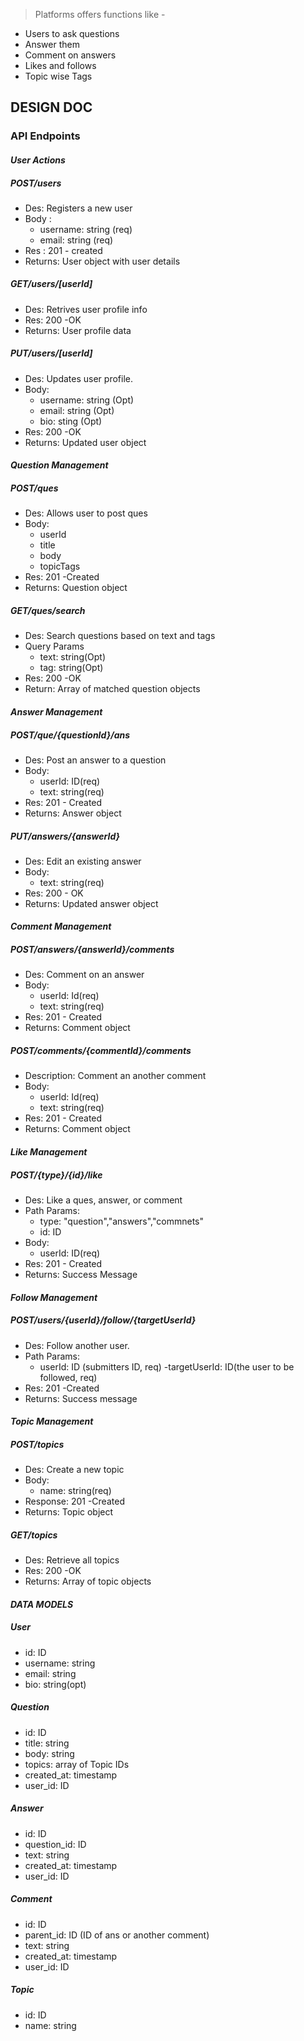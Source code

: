 > Platforms offers functions like -

- Users to ask questions
- Answer them
- Comment on answers
- Likes and follows
- Topic wise Tags

## DESIGN DOC

### API Endpoints

#### *User Actions*

##### POST/users

- Des: Registers a new user
- Body :
  - username: string (req)
  - email: string (req)
- Res : 201 - created
- Returns: User object with user details

##### GET/users/[userId]

- Des: Retrives user profile info
- Res: 200 -OK
- Returns: User profile data

##### PUT/users/[userId]

- Des: Updates user profile.
- Body:
  - username: string (Opt)
  - email: string (Opt)
  - bio: sting (Opt)
- Res: 200 -OK
- Returns: Updated user object

#### *Question Management*

##### POST/ques

- Des: Allows user to post ques
- Body:
  - userId
  - title
  - body
  - topicTags
- Res: 201 -Created
- Returns: Question object

##### GET/ques/search

- Des: Search questions based on text and tags
- Query Params
  - text: string(Opt)
  - tag: string(Opt)
- Res: 200 -OK
- Return: Array of matched question objects

#### *Answer Management*

##### POST/que/{questionId}/ans

- Des: Post an answer to a question
- Body:
  - userId: ID(req)
  - text: string(req)
- Res: 201 - Created
- Returns: Answer object

##### PUT/answers/{answerId}

- Des: Edit an existing answer
- Body:
  - text: string(req)
- Res: 200 - OK
- Returns: Updated answer object

#### *Comment Management*

##### POST/answers/{answerId}/comments

- Des: Comment on an answer
- Body:
  - userId: Id(req)
  - text: string(req)
- Res: 201 - Created
- Returns: Comment object

##### POST/comments/{commentId}/comments

- Description: Comment an another comment
- Body:
  - userId: Id(req)
  - text: string(req)
- Res: 201 - Created
- Returns: Comment object

#### *Like Management*

##### POST/{type}/{id}/like

- Des: Like a ques, answer, or comment
- Path Params:
  - type: "question","answers","commnets"
  - id: ID
- Body:
  - userId: ID(req)
- Res: 201 - Created
- Returns: Success Message

#### *Follow Management*

##### POST/users/{userId}/follow/{targetUserId}

- Des: Follow another user.
- Path Params:
  - userId: ID (submitters ID, req)
    -targetUserId: ID(the user to be followed, req)
- Res: 201 -Created
- Returns: Success message

#### *Topic Management*

##### POST/topics

- Des: Create a new topic
- Body:
  - name: string(req)
- Response: 201 -Created
- Returns: Topic object

##### GET/topics

- Des: Retrieve all topics
- Res: 200 -OK
- Returns: Array of topic objects

#### *DATA MODELS*

##### User

- id: ID
- username: string
- email: string
- bio: string(opt)

##### Question

- id: ID
- title: string
- body: string
- topics: array of Topic IDs
- created_at: timestamp
- user_id: ID

##### Answer

- id: ID
- question_id: ID
- text: string
- created_at: timestamp
- user_id: ID

##### Comment

- id: ID
- parent_id: ID (ID of ans or another comment)
- text: string
- created_at: timestamp
- user_id: ID

##### Topic

- id: ID
- name: string
